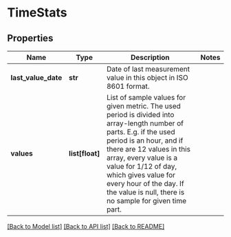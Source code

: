# TimeStats

## Properties
Name | Type | Description | Notes
------------ | ------------- | ------------- | -------------
**last_value_date** | **str** | Date of last measurement value in this object in ISO 8601 format. | 
**values** | **list[float]** | List of sample values for given metric. The used period is divided into array-length number of parts. E.g. if the used period is an hour, and if there are 12 values in this array, every value is a value for 1/12 of day, which gives value for every hour of the day. If the value is null, there is no sample for given time part.  | 

[[Back to Model list]](../README.md#documentation-for-models) [[Back to API list]](../README.md#documentation-for-api-endpoints) [[Back to README]](../README.md)

